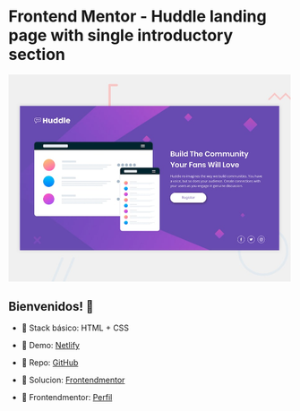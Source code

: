 # Frontend Mentor - Huddle landing page with single introductory section

![Design preview for the Huddle landing page with single introductory section](./design/desktop-preview.jpg)

## Bienvenidos! 👋

- 🚀 Stack básico: HTML + CSS

- 🚀 Demo: [Netlify](https://single-price-v1.netlify.app/)

- 🚀 Repo: [GitHub](https://github.com/hugoorlando/huddle-landing-page)

- 🚀 Solucion: [Frontendmentor](https://www.frontendmentor.io/solutions/single-price-grid-component-zdUfU8VGS)

- 🚀 Frontendmentor: [Perfil](https://www.frontendmentor.io/profile/hugoorlando)
